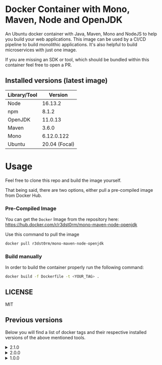 # Docker Container with Mono, Maven, Node and OpenJDK

An Ubuntu docker container with Java, Maven, Mono and NodeJS to help you build your web applications. This image can be used by a CI/CD pipeline to build monolithic applications. It's also helpful to build microservices with just one image.

If you are missing an SDK or tool, which should be bundled within this container feel free to open a PR.

## Installed versions (latest image)

| Library/Tool | Version       |
|--------------|---------------|
| Node         | 16.13.2       |
| npm          | 8.1.2         |
| OpenJDK      | 11.0.13       |
| Maven        | 3.6.0         |
| Mono         | 6.12.0.122    |
| Ubuntu       | 20.04 (Focal) |

# Usage 

Feel free to clone this repo and build the image yourself.

That being said, there are two options, either pull a pre-compiled image from Docker Hub.

### Pre-Compiled Image

You can get the `Docker` Image from the repository here: https://hub.docker.com/r/r3dst0rm/mono-maven-node-openjdk

Use this command to pull the image
```bash
docker pull r3dst0rm/mono-maven-node-openjdk
```

### Build manually

In order to build the container properly run the following command:

```bash
docker build -f Dockerfile -t <YOUR_TAG> .
```

## LICENSE

MIT

## Previous versions

Below you will find a list of docker tags and their respective installed versions of the above mentioned tools.

<details>
  <summary>2.1.0</summary>

This release contains the same versions as before, the only difference is that Ubuntu 20.04 is now used.

| Library/Tool | Version    |
|---------|------------|
| Node    | 16.13.2    |
| npm     | 8.1.2      |
| OpenJDK | 11.0.13    |
| Maven   | 3.6.0      |
| Mono    | 6.12.0.122 |
| Ubuntu  | 20.04 (Focal) |
</details>

<details>
  <summary>2.0.0</summary>

| Library/Tool | Version      |
|---------|--------------|
| Node    | 16.13.2      |
| npm     | 8.1.2        |
| OpenJDK | 11.0.13      |
| Maven   | 3.6.0        |
| Mono    | 6.12.0.122   |
| Ubuntu  | 18.04 |
</details>

<details>
  <summary>1.0.0</summary>

| Library/Tool | Version |
|---------|---------|
| Node    | 12.22.9  |
| npm     | 6.14.15   |
| OpenJDK | 11.0.13  |
| Maven   | 3.6.0   |
| Mono    | 6.12.0.122     |
| Ubuntu  | 18.04 |
</details>
